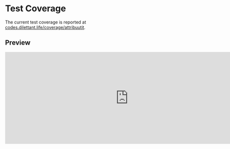 # Test Coverage

The current test coverage is reported at <a href="https://codes.dilettant.life/coverage/attribuutit/" target="coverage">codes.dilettant.life/coverage/attribuutit</a>.

## Preview

<iframe width="800px" height="300px" style="border: 0px;" src="https://codes.dilettant.life/coverage/attribuutit/"></iframe>
